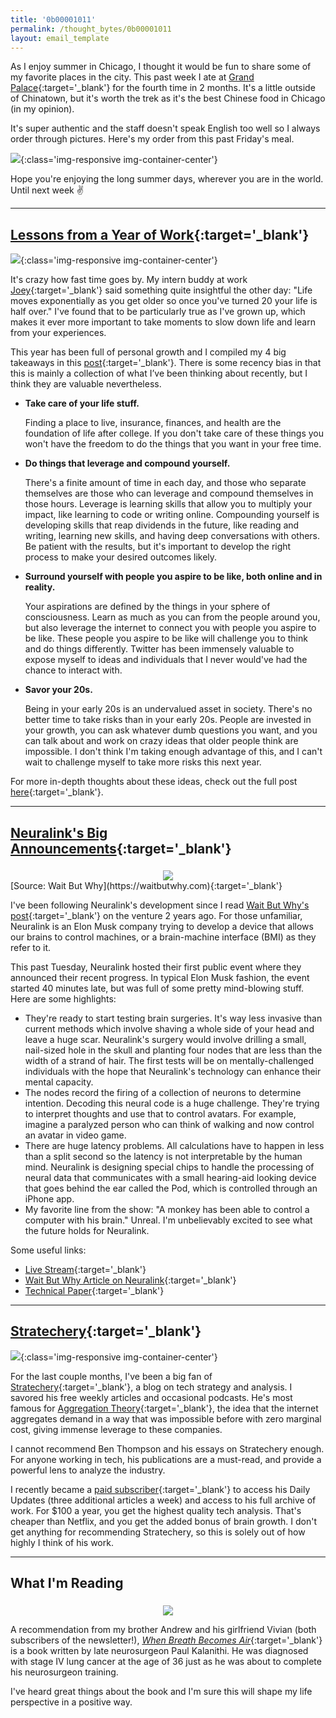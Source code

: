 ```yaml
---
title: '0b00001011'
permalink: /thought_bytes/0b00001011
layout: email_template
---
```

As I enjoy summer in Chicago, I thought it would be fun to share some of my favorite places in the city. This past week I ate at [Grand Palace](https://www.yelp.com/biz/grand-palace-chicago?osq=grand+palace){:target='_blank'} for the fourth time in 2 months. It's a little outside of Chinatown, but it's worth the trek as it's the best Chinese food in Chicago (in my opinion).

It's super authentic and the staff doesn't speak English too well so I always order through pictures. Here's my order from this past Friday's meal.

![](https://kevinarifin.com/images/thought_bytes/grandpalace.jpg){:class='img-responsive img-container-center'}

Hope you're enjoying the long summer days, wherever you are in the world. Until next week ✌️

<hr class='post-hr'/>

## [**Lessons from a Year of Work**](https://kevinarifin.com/lessons-2019){:target='_blank'}

![](https://kevinarifin.com/images/berkeley-sunset.jpg){:class='img-responsive img-container-center'}

It's crazy how fast time goes by. My intern buddy at work [Joey](http://joeyhejna.com){:target='_blank'} said something quite insightful the other day: "Life moves exponentially as you get older so once you've turned 20 your life is half over." I've found that to be particularly true as I've grown up, which makes it ever more important to take moments to slow down life and learn from your experiences.

This year has been full of personal growth and I compiled my 4 big takeaways in this [post](https://kevinarifin.com/lessons-2019){:target='_blank'}. There is some recency bias in that this is mainly a collection of what I’ve been thinking about recently, but I think they are valuable nevertheless.

* **Take care of your life stuff.**

    Finding a place to live, insurance, finances, and health are the foundation of life after college. If you don't take care of these things you won't have the freedom to do the things that you want in your free time.

* **Do things that leverage and compound yourself.**

    There's a finite amount of time in each day, and those who separate themselves are those who can leverage and compound themselves in those hours. Leverage is learning skills that allow you to multiply your impact, like learning to code or writing online. Compounding yourself is developing skills that reap dividends in the future, like reading and writing, learning new skills, and having deep conversations with others. Be patient with the results, but it's important to develop the right process to make your desired outcomes likely.

* **Surround yourself with people you aspire to be like, both online and in reality.**

    Your aspirations are defined by the things in your sphere of consciousness. Learn as much as you can from the people around you, but also leverage the internet to connect you with people you aspire to be like. These people you aspire to be like will challenge you to think and do things differently. Twitter has been immensely valuable to expose myself to ideas and individuals that I never would've had the chance to interact with.

* **Savor your 20s.**

    Being in your early 20s is an undervalued asset in society. There's no better time to take risks than in your early 20s. People are invested in your growth, you can ask whatever dumb questions you want, and you can talk about and work on crazy ideas that older people think are impossible. I don't think I'm taking enough advantage of this, and I can't wait to challenge myself to take more risks this next year.

For more in-depth thoughts about these ideas, check out the full post [here](https://kevinarifin.com/lessons-2019){:target='_blank'}.

<hr class='post-hr'/>

## [**Neuralink's Big Announcements**](https://neuralink.com){:target='_blank'}
<center>
    <img src='https://kevinarifin.com/images/thought_bytes/wbw-neuralink.png' class="img-responsive img-container-center" style='max-width:350px; margin-top: 5px'/>
</center>
[Source: Wait But Why](https://waitbutwhy.com){:target='_blank'}

I've been following Neuralink's development since I read [Wait But Why's post](https://waitbutwhy.com/2017/04/neuralink.html){:target='_blank'} on the venture 2 years ago. For those unfamiliar, Neuralink is an Elon Musk company trying to develop a device that allows our brains to control machines, or a brain-machine interface (BMI) as they refer to it.

This past Tuesday, Neuralink hosted their first public event where they announced their recent progress. In typical Elon Musk fashion, the event started 40 minutes late, but was full of some pretty mind-blowing stuff. Here are some highlights:

* They're ready to start testing brain surgeries. It's way less invasive than current methods which involve shaving a whole side of your head and leave a huge scar. Neuralink's surgery would involve drilling a small, nail-sized hole in the skull and planting four nodes that are less than the width of a strand of hair. The first tests will be on mentally-challenged individuals with the hope that Neuralink's technology can enhance their mental capacity.
* The nodes record the firing of a collection of neurons to determine intention. Decoding this neural code is a huge challenge. They're trying to interpret thoughts and use that to control avatars. For example, imagine a paralyzed person who can think of walking and now control an avatar in video game.
* There are huge latency problems. All calculations have to happen in less than a split second so the latency is not interpretable by the human mind. Neuralink is designing special chips to handle the processing of neural data that communicates with a small hearing-aid looking device that goes behind the ear called the Pod, which is controlled through an iPhone app.
* My favorite line from the show: "A monkey has been able to control a computer with his brain." Unreal. I'm unbelievably excited to see what the future holds for Neuralink.

Some useful links:
* [Live Stream](https://www.youtube.com/watch?v=r-vbh3t7WVI&frags=pl%2Cwn){:target='_blank'}
* [Wait But Why Article on Neuralink](https://waitbutwhy.com/2017/04/neuralink.html){:target='_blank'}
* [Technical Paper](https://www.biorxiv.org/content/10.1101/703801v2){:target='_blank'}

<hr class='post-hr'/>

## [**Stratechery**](https://stratechery.com){:target='_blank'}
![](https://kevinarifin.com/images/stratechery.png){:class='img-responsive img-container-center'}

For the last couple months, I've been a big fan of [Stratechery](https://stratechery.com){:target='_blank'}, a blog on tech strategy and analysis. I savored his free weekly articles and occasional podcasts. He's most famous for [Aggregation Theory](https://stratechery.com/2015/aggregation-theory/){:target='_blank'}, the idea that the internet aggregates demand in a way that was impossible before with zero marginal cost, giving immense leverage to these companies.

I cannot recommend Ben Thompson and his essays on Stratechery enough. For anyone working in tech, his publications are a must-read, and provide a powerful lens to analyze the industry.

I recently became a [paid subscriber](https://stratechery.com/membership/){:target='_blank'} to access his Daily Updates (three additional articles a week) and access to his full archive of work. For $100 a year, you get the highest quality tech analysis. That's cheaper than Netflix, and you get the added bonus of brain growth. I don't get anything for recommending Stratechery, so this is solely out of how highly I think of his work.

<hr class='post-hr'/>

## What I'm Reading

<center>
    <img src='https://kevinarifin.com/images/thought_bytes/breath.jpg' class="img-responsive img-container-center" style='max-width:200px; margin-top: 5px'/>
</center>

A recommendation from my brother Andrew and his girlfriend Vivian (both subscribers of the newsletter!), [*When Breath Becomes Air*](https://www.amazon.com/When-Breath-Becomes-Paul-Kalanithi/dp/081298840X){:target='_blank'} is a book written by late neurosurgeon Paul Kalanithi. He was diagnosed with stage IV lung cancer at the age of 36 just as he was about to complete his neurosurgeon training.

I've heard great things about the book and I'm sure this will shape my life perspective in a positive way.